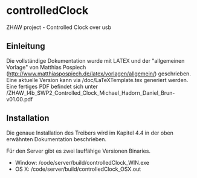 controlledClock
===============

ZHAW project - Controlled Clock over usb


Einleitung
----------
Die vollständige Dokumentation wurde mit LATEX und der "allgemeinen Vorlage" von Matthias Pospiech (http://www.matthiaspospiech.de/latex/vorlagen/allgemein/) geschrieben. Eine aktuelle Version kann via /doc/LaTeXTemplate.tex generiert werden.
Eine fertiges PDF befindet sich unter /ZHAW\_I4b\_SWP2\_Controlled\_Clock\_Michael\_Hadorn\_Daniel\_Brun-v01.00.pdf

Installation
------------
Die genaue Installation des Treibers wird im Kapitel 4.4 in der oben erwähnten Dokumentation beschrieben.

Für den Server gibt es zwei lauffähige Versionen Binaries.
* Window: /code/server/build/controlledClock_WIN.exe
* OS X: /code/server/build/controlledClock_OSX.out
